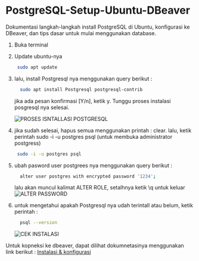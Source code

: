 # PostgreSQL-Setup-Ubuntu-DBeaver

Dokumentasi langkah-langkah install PostgreSQL di Ubuntu, konfigurasi ke DBeaver, dan tips dasar untuk mulai menggunakan database.

1. Buka terminal
2. Update ubuntu-nya
    ```bash
     sudo apt update
     ```
3. lalu, install Postgresql nya menggunakan query berikut :
   ```bash
     sudo apt install Postgresql postgresql-contrib
     ```
   jika ada pesan konfirmasi [Y/n], ketik y. Tunggu proses instalasi posgresql nya selesai.

    ![PROSES ISNTALLASI POSTGRESQL](https://github.com/imammularif/PostgreSQL-Setup-Ubuntu-DBeaver/blob/main/Chapture/1.png)
   
5. jika sudah selesai, hapus semua menggunakan printah : clear. lalu, ketik perintah sudo -i -u postgres psql (untuk membuka administrator postgress)
    ```bash
     sudo -i -u postgres psql
     ```
6. ubah pasword user postgrees nya menggunakan query berikut :
   ```bash
     alter user postgres with encrypted password '1234';
     ```
   lalu akan muncul kalimat ALTER ROLE, setalhnya ketik \q untuk keluar
   ![ALTER PASSWORD](https://github.com/imammularif/PostgreSQL-Setup-Ubuntu-DBeaver/blob/main/Chapture/2.png)

7. untuk mengetahui apakah Postgresql nya udah terintall atau belum, ketik perintah :
   ```bash
     psql --version
     ```
    ![CEK INSTALASI](https://github.com/imammularif/PostgreSQL-Setup-Ubuntu-DBeaver/blob/main/Chapture/3.png)


Untuk kopneksi ke dbeaver, dapat dilihat dokumnetasinya menggunakan link berikut : [Instalasi & konfigurasi](https://github.com/imammularif/Cara-Install-Dbeaver-di-Ubuntu)







